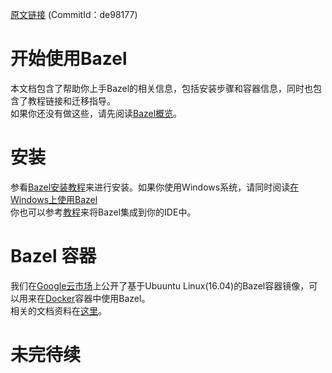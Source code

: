 [原文链接](https://github.com/bazelbuild/bazel/blob/master/site/docs/getting-started.md) (CommitId：de98177)

# 开始使用Bazel
本文档包含了帮助你上手Bazel的相关信息，包括安装步骤和容器信息，同时也包含了教程链接和迁移指导。<br/>
如果你还没有做这些，请先阅读[Bazel概览](https://github.com/bazelbuild/bazel/blob/master/site/docs/bazel-overview.md)。

# 安装
参看[Bazel安装教程](https://github.com/bazelbuild/bazel/blob/master/site/docs/install.md)来进行安装。如果你使用Windows系统，请同时阅读[在Windows上使用Bazel](https://github.com/bazelbuild/bazel/blob/master/site/docs/windows.md)<br/>
你也可以参考[教程](https://github.com/bazelbuild/bazel/blob/master/site/docs/ide.md)来将Bazel集成到你的IDE中。

# Bazel 容器
我们在[Google云市场](https://console.cloud.google.com/marketplace/details/google/bazel)上公开了基于Ubuuntu Linux(16.04)的Bazel容器镜像，可以用来在[Docker](https://www.docker.com/)容器中使用Bazel。<br/>
相关的文档资料在[这里](https://github.com/bazelbuild/bazel/blob/master/site/docs/bazel-container.md)。

# 未完待续

